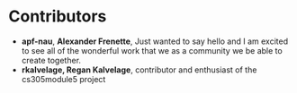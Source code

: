 # Contributors

- **apf-nau**, **Alexander Frenette**, Just wanted to say hello and I am excited to see all of the wonderful work that we as a community we be able to create together.
- **rkalvelage, Regan Kalvelage**, contributor and enthusiast of the cs305module5 project
